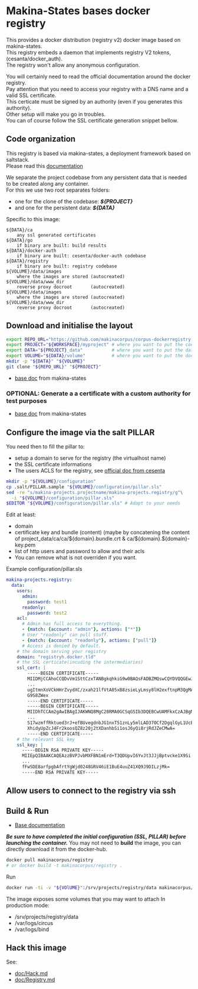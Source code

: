 # Makina-States bases docker registry
This provides a docker distribution (registry v2) docker image based on makina-states.<br/>
This registry embeds a daemon that implements registry V2 tokens, (cesanta/docker_auth).<br/>
The registry won't allow any anonymous configuration.

You will certainly need to read the official documentation around the docker registry.<br/>
Pay attention that you need to access your registry with a DNS name and a valid SSL certificate.<br/>
This certicate must be signed by an authority (even if you generates this authority).<br/>
Other setup will make you go in troubles.<br/>
You can of course follow the SSL certificate generation snippet bellow.

## Code organization
This registry is based via makina-states, a deployment framework based on saltstack.<br/>
Please read this [documentation](http://makina-states.readthedocs.org/usage_docker/images.html#initialise-your-dev-environment)

We separate the project codebase from any persistent data that is needed to be created along any container.<br/>
For this we use two root separates folders:
 - one for the clone of the codebase: ***${PROJECT}***
 - and one for the persistent data: ***${DATA}***

Specific to this image:

    ${DATA}/ca
        any ssl generated certificates
    ${DATA}/go
        if binary are built: build results
    ${DATA}/docker-auth
        if binary are built: cesenta/docker-auth codebase
    ${DATA}/registry
        if binary are built: registry codebase
    ${VOLUME}/data/images
        where the images are stored (autocreated)
    ${VOLUME}/data/www_dir
        reverse proxy docroot       (autocreated)
    ${VOLUME}/data/images
        where the images are stored (autocreated)
    ${VOLUME}/data/www_dir
        reverse proxy docroot       (autocreated)

## Download and initialise the layout
```bash
export REPO_URL="https://github.com/makinacorpus/corpus-dockerregistry.git"
export PROJECT="${WORKSPACE}/myproject" # where you want to put the code
export DATA="${PROJECT}_data"           # where you want to put the data
export VOLUME="${DATA}/volume"          # where you want to put the docker volume
mkdir -p "${DATA}" "${VOLUME}"
git clone "${REPO_URL}" "${PROJECT}"
```
- [base doc](http://makina-states.readthedocs.org/usage_docker/images.html#download-and-initialize-the-layout) from makina-states

### OPTIONAL: Generate a a certificate with a custom authority for test purposes
- [base doc](http://makina-states.readthedocs.org/usage_docker/images.html#optionnal-generate-a-a-certificate-with-a-custom-authority-for-testing-purposes) from makina-states

## Configure the image via the salt PILLAR
You need then to fill the pillar to:
  - setup a domain to serve for the registry (the virtualhost name)
  - the SSL certificate informations
  - The users ACLS for the registry, see [official doc from cesenta](https://github.com/cesanta/docker_auth/blob/master/examples/reference.yml)

```bash
mkdir -p "${VOLUME}/configuration"
cp .salt/PILLAR.sample "${VOLUME}/configuration/pillar.sls"
sed -re "s/makina-projects.projectname/makina-projects.registry/g"\
  -i "${VOLUME}/configuration/pillar.sls"
$EDITOR "${VOLUME}/configuration/pillar.sls" # Adapt to your needs
```

Edit at least:
  - domain
  - certificate key and bundle (content)
      (maybe by concatening the content of
       project_data/ca/ca/${domain}.bundle.crt
       & ca/${domain}.${domain}-key.pem
  - list of http users and password to allow and their acls
  - You can remove what is not overriden if you want.

Example configuration/pillar.sls
```yaml
makina-projects.registry:
  data:
    users:
      admin:
        password: test1
      readonly:
        password: test2
    acl:
      # Admin has full access to everything.
      - {match: {account: "admin"}, actions: ["*"]}
      # User "readonly" can pull stuff.
      - {match: {account: "readonly"}, actions: ["pull"]}
      # Access is denied by default.
    # the domain serving your registry
    domain: "registryh.docker.tld"
    # the SSL certicate(incuding the intermediaries)
    ssl_cert: |
        -----BEGIN CERTIFICATE-----
        MIIDMjCCAhoCCQDvVm1SttCzxTANBgkqhkiG9w0BAQsFADBZMQswCQYDVQQGEwJG
        ...
        ugItmnXoVCkHHrZvydXC/zxah21lfVtA05xB8zsieLyLmsy8lH2exftnpM3QgMAp
        G9S8ZWex
        -----END CERTIFICATE-----
        -----BEGIN CERTIFICATE-----
        MIIDhTCCAm2gAwIBAgIJAKWNQ8MgC28RMA0GCSqGSIb3DQEBCwUAMFkxCzAJBgNV
        ...
        S17wzmffRktued3rJ+efBUvegdnbJG1nxT51znLy5mlLAD37OCf2DgqlGyL1UcEr
        XhidyUpZcJ4Fr2koosQZ8z20j2tXDanhbSi1osJ6yQi8rjRdJZeCMwA=
        -----END CERTIFICATE-----
    # the relevant SSL key
    ssl_key: |
      -----BEGIN RSA PRIVATE KEY-----
      MIIEpQIBAAKCAQEAzzBVPJvbMXFBN1mErd+T3QDUpvI6YvJt3JJjBptvcke1X9Si
      ...
      fFwSDE8arfpgbAfrtYgWjd0248GRV46iE1BuE4uuZ41XQ9J9DILzjMk=
      -----END RSA PRIVATE KEY-----
```

## Allow users to connect to the registry via ssh

## Build & Run

- [Base documentation](http://makina-states.readthedocs.org/usage_docker/images.html#build-run)

***Be sure to have completed the initial configuration (SSL, PILLAR) before launching the container.***
You may not need to **build** the image, you can directly download it from the docker-hub.
```bash
docker pull makinacorpus/registry
# or docker build -t makinacorpus/registry .
```
Run
```bash
docker run -ti -v "${VOlUME}":/srv/projects/registry/data makinacorpus/registry
```

The image exposes some volumes that you may want to attach In production mode:

 - /srv/projects/registry/data
 - /var/logs/circus
 - /var/logs/bind

## Hack this image
See:
- [doc/Hack.md](doc/Hack.md)
- [doc/Registry.md](doc/Registry.md)



